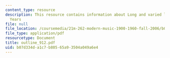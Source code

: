 ```yaml
---
content_type: resource
description: This resource contains information about Long and varied life, Russian
  Years
file: null
file_location: /coursemedia/21m-262-modern-music-1900-1960-fall-2006/b07d334da1c7b80565a93504a049a6e4_outline_912.pdf
file_type: application/pdf
resourcetype: Document
title: outline_912.pdf
uid: b07d334d-a1c7-b805-65a9-3504a049a6e4
---
```

